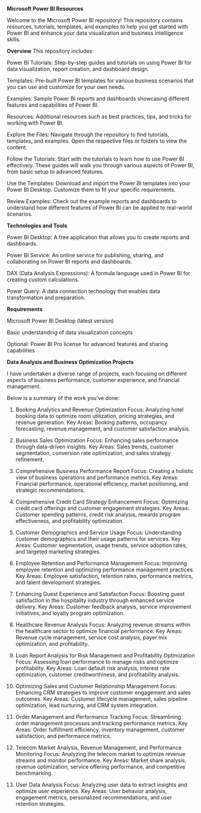 ******Microsoft Power BI Resources******

Welcome to the Microsoft Power BI repository! 
This repository contains resources, tutorials, templates, and examples to help you get started with Power BI and enhance your data visualization and business intelligence skills.

******Overview******
This repository includes:

Power BI Tutorials: Step-by-step guides and tutorials on using Power BI for data visualization, report creation, and dashboard design.

Templates: Pre-built Power BI templates for various business scenarios that you can use and customize for your own needs.

Examples: Sample Power BI reports and dashboards showcasing different features and capabilities of Power BI.

Resources: Additional resources such as best practices, tips, and tricks for working with Power BI.

Explore the Files: Navigate through the repository to find tutorials, templates, and examples. Open the respective files or folders to view the content.

Follow the Tutorials: Start with the tutorials to learn how to use Power BI effectively. These guides will walk you through various aspects of Power BI, from basic setup to advanced features.

Use the Templates: Download and import the Power BI templates into your Power BI Desktop. Customize them to fit your specific requirements.

Review Examples: Check out the example reports and dashboards to understand how different features of Power BI can be applied to real-world scenarios.

******Technologies and Tools******

Power BI Desktop: A free application that allows you to create reports and dashboards.

Power BI Service: An online service for publishing, sharing, and collaborating on Power BI reports and dashboards.

DAX (Data Analysis Expressions): A formula language used in Power BI for creating custom calculations.

Power Query: A data connection technology that enables data transformation and preparation.

******Requirements******

Microsoft Power BI Desktop (latest version)

Basic understanding of data visualization concepts

Optional: Power BI Pro license for advanced features and sharing capabilities

******Data Analysis and Business Optimization Projects******

I have undertaken a diverse range of projects, each focusing on different aspects of business performance, customer experience, and financial management. 

Below is a summary of the work you've done:

1. Booking Analytics and Revenue Optimization
Focus: Analyzing hotel booking data to optimize room utilization, pricing strategies, and revenue generation.
Key Areas: Booking patterns, occupancy forecasting, revenue management, and customer satisfaction analysis.

2. Business Sales Optimization
Focus: Enhancing sales performance through data-driven insights.
Key Areas: Sales trends, customer segmentation, conversion rate optimization, and sales strategy refinement.

3. Comprehensive Business Performance Report
Focus: Creating a holistic view of business operations and performance metrics.
Key Areas: Financial performance, operational efficiency, market positioning, and strategic recommendations.

4. Comprehensive Credit Card Strategy Enhancement
Focus: Optimizing credit card offerings and customer engagement strategies.
Key Areas: Customer spending patterns, credit risk analysis, rewards program effectiveness, and profitability optimization.

5. Customer Demographics and Service Usage
Focus: Understanding customer demographics and their usage patterns for services.
Key Areas: Customer segmentation, usage trends, service adoption rates, and targeted marketing strategies.

6. Employee Retention and Performance Management
Focus: Improving employee retention and optimizing performance management practices.
Key Areas: Employee satisfaction, retention rates, performance metrics, and talent development strategies.

7. Enhancing Guest Experience and Satisfaction
Focus: Boosting guest satisfaction in the hospitality industry through enhanced service delivery.
Key Areas: Customer feedback analysis, service improvement initiatives, and loyalty program optimization.

8. Healthcare Revenue Analysis
Focus: Analyzing revenue streams within the healthcare sector to optimize financial performance.
Key Areas: Revenue cycle management, service cost analysis, payer mix optimization, and profitability.

9. Loan Report Analysis for Risk Management and Profitability Optimization
Focus: Assessing loan performance to manage risks and optimize profitability.
Key Areas: Loan default risk analysis, interest rate optimization, customer creditworthiness, and profitability analysis.

10. Optimizing Sales and Customer Relationship Management
Focus: Enhancing CRM strategies to improve customer engagement and sales outcomes.
Key Areas: Customer lifecycle management, sales pipeline optimization, lead nurturing, and CRM system integration.

11. Order Management and Performance Tracking
Focus: Streamlining order management processes and tracking performance metrics.
Key Areas: Order fulfillment efficiency, inventory management, customer satisfaction, and performance metrics.

12. Telecom Market Analysis, Revenue Management, and Performance Monitoring
Focus: Analyzing the telecom market to optimize revenue streams and monitor performance.
Key Areas: Market share analysis, revenue optimization, service offering performance, and competitive benchmarking.

13. User Data Analysis
Focus: Analyzing user data to extract insights and optimize user experience.
Key Areas: User behavior analysis, engagement metrics, personalized recommendations, and user retention strategies.
